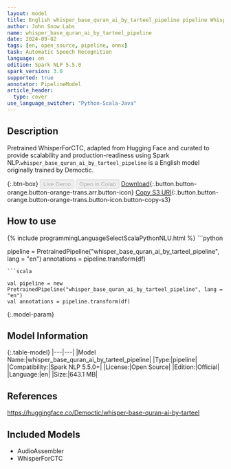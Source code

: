 ```yaml
---
layout: model
title: English whisper_base_quran_ai_by_tarteel_pipeline pipeline WhisperForCTC from Democtic
author: John Snow Labs
name: whisper_base_quran_ai_by_tarteel_pipeline
date: 2024-09-02
tags: [en, open_source, pipeline, onnx]
task: Automatic Speech Recognition
language: en
edition: Spark NLP 5.5.0
spark_version: 3.0
supported: true
annotator: PipelineModel
article_header:
  type: cover
use_language_switcher: "Python-Scala-Java"
---
```


## Description

Pretrained WhisperForCTC, adapted from Hugging Face and curated to provide scalability and production-readiness using Spark NLP.`whisper_base_quran_ai_by_tarteel_pipeline` is a English model originally trained by Democtic.

{:.btn-box}
<button class="button button-orange" disabled>Live Demo</button>
<button class="button button-orange" disabled>Open in Colab</button>
[Download](https://s3.amazonaws.com/auxdata.johnsnowlabs.com/public/models/whisper_base_quran_ai_by_tarteel_pipeline_en_5.5.0_3.0_1725289788539.zip){:.button.button-orange.button-orange-trans.arr.button-icon}
[Copy S3 URI](s3://auxdata.johnsnowlabs.com/public/models/whisper_base_quran_ai_by_tarteel_pipeline_en_5.5.0_3.0_1725289788539.zip){:.button.button-orange.button-orange-trans.button-icon.button-copy-s3}

## How to use



<div class="tabs-box" markdown="1">
{% include programmingLanguageSelectScalaPythonNLU.html %}
```python

pipeline = PretrainedPipeline("whisper_base_quran_ai_by_tarteel_pipeline", lang = "en")
annotations =  pipeline.transform(df)   

```
```scala

val pipeline = new PretrainedPipeline("whisper_base_quran_ai_by_tarteel_pipeline", lang = "en")
val annotations = pipeline.transform(df)

```
</div>

{:.model-param}
## Model Information

{:.table-model}
|---|---|
|Model Name:|whisper_base_quran_ai_by_tarteel_pipeline|
|Type:|pipeline|
|Compatibility:|Spark NLP 5.5.0+|
|License:|Open Source|
|Edition:|Official|
|Language:|en|
|Size:|643.1 MB|

## References

https://huggingface.co/Democtic/whisper-base-quran-ai-by-tarteel

## Included Models

- AudioAssembler
- WhisperForCTC